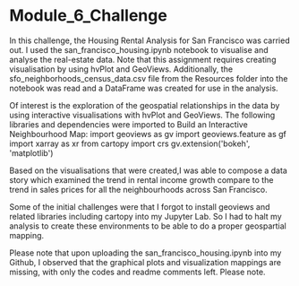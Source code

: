 # Module_6_Challenge
In this challenge, the Housing Rental Analysis for San Francisco was carried out. I used the san_francisco_housing.ipynb notebook to visualise and analyse the real-estate data. Note that this assignment requires creating visualisation by using hvPlot and GeoViews. Additionally, the sfo_neighborhoods_census_data.csv file from the Resources folder into the notebook was read and a DataFrame was created for use in the analysis.

Of interest is the exploration of the geospatial relationships in the data by using interactive visualisations with hvPlot and GeoViews. The following libraries and dependencies were imported to Build an Interactive Neighbourhood Map:
import geoviews as gv
import geoviews.feature as gf
import xarray as xr
from cartopy import crs
gv.extension('bokeh', 'matplotlib')

Based on the visualisations that were created,I was able to compose a data story which examined the trend in rental income growth compare to the trend in sales prices for all the neighbourhoods across San Francisco.

Some of the initial challenges were that I forgot to install geoviews and related libraries including cartopy into my Jupyter Lab. So I had to halt my analysis to create these environments to be able to do a proper geospartial mapping.

Please note that upon uploading the san_francisco_housing.ipynb into my Github, I observed that the graphical plots and visualization mappings are missing, with only the codes and readme comments left. Please note.
